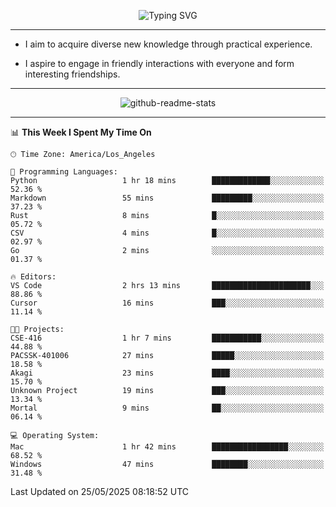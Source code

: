<p align="center">
  <img src="https://readme-typing-svg.demolab.com?font=Fira+Code&weight=500&size=32&duration=2500&pause=1600&center=true&vCenter=true&random=false&width=1024&height=64&lines=Hi+there+%F0%9F%91%8B;I'm+delighted+you+could+make+it+here+%F0%9F%8E%89;I'm+Harry%2C+a+college+student+still+finding+my+way" alt="Typing SVG" />
</p>


---


- I aim to acquire diverse new knowledge through practical experience.

- I aspire to engage in friendly interactions with everyone and form interesting friendships.


---


<p align="center">
  <img src="https://github-readme-stats.vercel.app/api?username=Harry-Jing&show_icons=true" alt="github-readme-stats"/>
</p>


---

<!--START_SECTION:waka-->
📊 **This Week I Spent My Time On** 

```text
🕑︎ Time Zone: America/Los_Angeles

💬 Programming Languages: 
Python                   1 hr 18 mins        █████████████░░░░░░░░░░░░   52.36 % 
Markdown                 55 mins             █████████░░░░░░░░░░░░░░░░   37.23 % 
Rust                     8 mins              █░░░░░░░░░░░░░░░░░░░░░░░░   05.72 % 
CSV                      4 mins              █░░░░░░░░░░░░░░░░░░░░░░░░   02.97 % 
Go                       2 mins              ░░░░░░░░░░░░░░░░░░░░░░░░░   01.37 % 

🔥 Editors: 
VS Code                  2 hrs 13 mins       ██████████████████████░░░   88.86 % 
Cursor                   16 mins             ███░░░░░░░░░░░░░░░░░░░░░░   11.14 % 

🐱‍💻 Projects: 
CSE-416                  1 hr 7 mins         ███████████░░░░░░░░░░░░░░   44.88 % 
PACSSK-401006            27 mins             █████░░░░░░░░░░░░░░░░░░░░   18.58 % 
Akagi                    23 mins             ████░░░░░░░░░░░░░░░░░░░░░   15.70 % 
Unknown Project          19 mins             ███░░░░░░░░░░░░░░░░░░░░░░   13.34 % 
Mortal                   9 mins              ██░░░░░░░░░░░░░░░░░░░░░░░   06.14 % 

💻 Operating System: 
Mac                      1 hr 42 mins        █████████████████░░░░░░░░   68.52 % 
Windows                  47 mins             ████████░░░░░░░░░░░░░░░░░   31.48 % 
```


 Last Updated on 25/05/2025 08:18:52 UTC
<!--END_SECTION:waka-->
